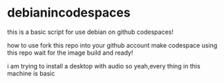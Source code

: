 # debianincodespaces

this is a basic script for use debian on github codespaces!

how to use
fork this repo into your github account
make codespace using this repo
wait for the image build
and ready!

i am trying to install a desktop with audio so yeah,every thing in this machine is basic
